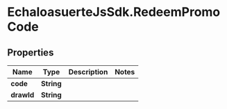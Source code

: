 # EchaloasuerteJsSdk.RedeemPromoCode

## Properties

Name | Type | Description | Notes
------------ | ------------- | ------------- | -------------
**code** | **String** |  | 
**drawId** | **String** |  | 


